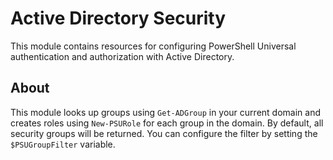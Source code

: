 # Active Directory Security

This module contains resources for configuring PowerShell Universal authentication and authorization with Active Directory.

## About

This module looks up groups using `Get-ADGroup` in your current domain and creates roles using `New-PSURole` for each group in the domain. By default, all security groups will be returned. You can configure the filter by setting the `$PSUGroupFilter` variable.